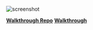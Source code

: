 
![screenshot](https://github.com/user-attachments/assets/42907f57-636c-4afd-97c4-19fde1c86b35)

**[Walkthrough Repo](https://github.com/abdullahtarek/football_analysis)**
**[Walkthrough]([https://youtu.be/vyqbNFMDRGQ?si=aN3yngxrOtBmIBwN](https://www.youtube.com/watch?v=neBZ6huolkg))**
